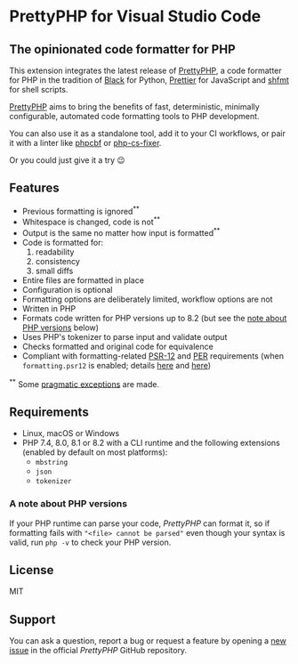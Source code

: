 # PrettyPHP for Visual Studio Code

## The opinionated code formatter for PHP

This extension integrates the latest release of [PrettyPHP], a code formatter
for PHP in the tradition of [Black] for Python, [Prettier] for JavaScript and
[shfmt] for shell scripts.

[PrettyPHP] aims to bring the benefits of fast, deterministic, minimally
configurable, automated code formatting tools to PHP development.

You can also use it as a standalone tool, add it to your CI workflows, or pair
it with a linter like [phpcbf] or [php-cs-fixer].

Or you could just give it a try 😉

## Features

- Previous formatting is ignored<sup>\*\*</sup>
- Whitespace is changed, code is not<sup>\*\*</sup>
- Output is the same no matter how input is formatted<sup>\*\*</sup>
- Code is formatted for:
  1. readability
  2. consistency
  3. small diffs
- Entire files are formatted in place
- Configuration is optional
- Formatting options are deliberately limited, workflow options are not
- Written in PHP
- Formats code written for PHP versions up to 8.2 (but see the [note about PHP
  versions][versions] below)
- Uses PHP's tokenizer to parse input and validate output
- Checks formatted and original code for equivalence
- Compliant with formatting-related [PSR-12] and [PER] requirements (when
  `formatting.psr12` is enabled; details [here][docs/PSR-12.md] and
  [here][PSR-12 issue])

<sup>\*\*</sup> Some [pragmatic exceptions] are made.

## Requirements

- Linux, macOS or Windows
- PHP 7.4, 8.0, 8.1 or 8.2 with a CLI runtime and the following extensions
  (enabled by default on most platforms):
  - `mbstring`
  - `json`
  - `tokenizer`

### A note about PHP versions

If your PHP runtime can parse your code, *PrettyPHP* can format it, so if
formatting fails with `"<file> cannot be parsed"` even though your syntax is
valid, run `php -v` to check your PHP version.

## License

MIT

## Support

You can ask a question, report a bug or request a feature by opening a [new
issue][new-issue] in the official *PrettyPHP* GitHub repository.


[Black]: https://github.com/psf/black
[new-issue]: https://github.com/lkrms/pretty-php/issues/new
[PER]: https://www.php-fig.org/per/coding-style/
[php-cs-fixer]: https://github.com/PHP-CS-Fixer/PHP-CS-Fixer
[phpcbf]: https://github.com/squizlabs/PHP_CodeSniffer
[pragmatic exceptions]: https://github.com/lkrms/pretty-php#pragmatism
[Prettier]: https://prettier.io/
[PrettyPHP]: https://github.com/lkrms/pretty-php
[PSR-12]: https://www.php-fig.org/psr/psr-12/
[PSR-12 issue]: https://github.com/lkrms/pretty-php/issues/4
[docs/PSR-12.md]: https://github.com/lkrms/pretty-php/blob/main/docs/PSR-12.md
[shfmt]: https://github.com/mvdan/sh#shfmt
[versions]: #a-note-about-php-versions
